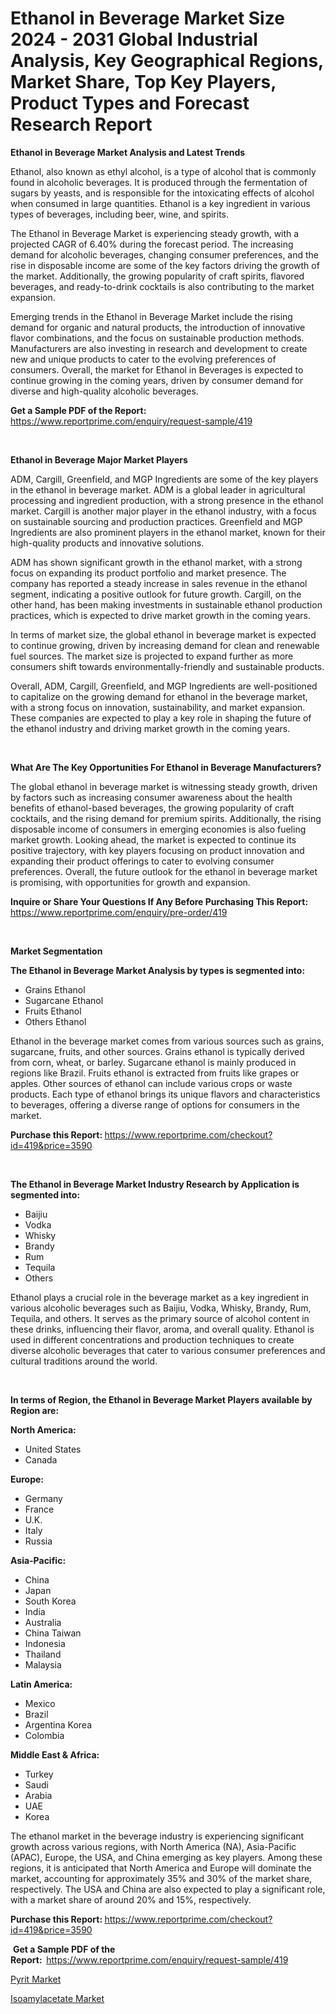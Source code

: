 <p><h1>Ethanol in Beverage Market Size 2024 - 2031 Global Industrial Analysis, Key Geographical Regions, Market Share, Top Key Players, Product Types and Forecast Research Report</h1></p><p><strong>Ethanol in Beverage Market Analysis and Latest Trends</strong></p>
<p><p>Ethanol, also known as ethyl alcohol, is a type of alcohol that is commonly found in alcoholic beverages. It is produced through the fermentation of sugars by yeasts, and is responsible for the intoxicating effects of alcohol when consumed in large quantities. Ethanol is a key ingredient in various types of beverages, including beer, wine, and spirits.</p><p>The Ethanol in Beverage Market is experiencing steady growth, with a projected CAGR of 6.40% during the forecast period. The increasing demand for alcoholic beverages, changing consumer preferences, and the rise in disposable income are some of the key factors driving the growth of the market. Additionally, the growing popularity of craft spirits, flavored beverages, and ready-to-drink cocktails is also contributing to the market expansion.</p><p>Emerging trends in the Ethanol in Beverage Market include the rising demand for organic and natural products, the introduction of innovative flavor combinations, and the focus on sustainable production methods. Manufacturers are also investing in research and development to create new and unique products to cater to the evolving preferences of consumers. Overall, the market for Ethanol in Beverages is expected to continue growing in the coming years, driven by consumer demand for diverse and high-quality alcoholic beverages.</p></p>
<p><strong>Get a Sample PDF of the Report:&nbsp;</strong> <a href="https://www.reportprime.com/enquiry/request-sample/419">https://www.reportprime.com/enquiry/request-sample/419</a></p>
<p>&nbsp;</p>
<p><strong>Ethanol in Beverage Major Market Players</strong></p>
<p><p>ADM, Cargill, Greenfield, and MGP Ingredients are some of the key players in the ethanol in beverage market. ADM is a global leader in agricultural processing and ingredient production, with a strong presence in the ethanol market. Cargill is another major player in the ethanol industry, with a focus on sustainable sourcing and production practices. Greenfield and MGP Ingredients are also prominent players in the ethanol market, known for their high-quality products and innovative solutions.</p><p>ADM has shown significant growth in the ethanol market, with a strong focus on expanding its product portfolio and market presence. The company has reported a steady increase in sales revenue in the ethanol segment, indicating a positive outlook for future growth. Cargill, on the other hand, has been making investments in sustainable ethanol production practices, which is expected to drive market growth in the coming years.</p><p>In terms of market size, the global ethanol in beverage market is expected to continue growing, driven by increasing demand for clean and renewable fuel sources. The market size is projected to expand further as more consumers shift towards environmentally-friendly and sustainable products.</p><p>Overall, ADM, Cargill, Greenfield, and MGP Ingredients are well-positioned to capitalize on the growing demand for ethanol in the beverage market, with a strong focus on innovation, sustainability, and market expansion. These companies are expected to play a key role in shaping the future of the ethanol industry and driving market growth in the coming years.</p></p>
<p>&nbsp;</p>
<p><strong>What Are The Key Opportunities For Ethanol in Beverage Manufacturers?</strong></p>
<p><p>The global ethanol in beverage market is witnessing steady growth, driven by factors such as increasing consumer awareness about the health benefits of ethanol-based beverages, the growing popularity of craft cocktails, and the rising demand for premium spirits. Additionally, the rising disposable income of consumers in emerging economies is also fueling market growth. Looking ahead, the market is expected to continue its positive trajectory, with key players focusing on product innovation and expanding their product offerings to cater to evolving consumer preferences. Overall, the future outlook for the ethanol in beverage market is promising, with opportunities for growth and expansion.</p></p>
<p><strong>Inquire or Share Your Questions If Any Before Purchasing This Report:</strong> <a href="https://www.reportprime.com/enquiry/pre-order/419">https://www.reportprime.com/enquiry/pre-order/419</a></p>
<p>&nbsp;</p>
<p><strong>Market Segmentation</strong></p>
<p><strong>The Ethanol in Beverage Market Analysis by types is segmented into:</strong></p>
<p><ul><li>Grains Ethanol</li><li>Sugarcane Ethanol</li><li>Fruits Ethanol</li><li>Others Ethanol</li></ul></p>
<p><p>Ethanol in the beverage market comes from various sources such as grains, sugarcane, fruits, and other sources. Grains ethanol is typically derived from corn, wheat, or barley. Sugarcane ethanol is mainly produced in regions like Brazil. Fruits ethanol is extracted from fruits like grapes or apples. Other sources of ethanol can include various crops or waste products. Each type of ethanol brings its unique flavors and characteristics to beverages, offering a diverse range of options for consumers in the market.</p></p>
<p><strong>Purchase this Report:&nbsp;</strong><a href="https://www.reportprime.com/checkout?id=419&price=3590">https://www.reportprime.com/checkout?id=419&price=3590</a></p>
<p>&nbsp;</p>
<p><strong>The Ethanol in Beverage Market Industry Research by Application is segmented into:</strong></p>
<p><ul><li>Baijiu</li><li>Vodka</li><li>Whisky</li><li>Brandy</li><li>Rum</li><li>Tequila</li><li>Others</li></ul></p>
<p><p>Ethanol plays a crucial role in the beverage market as a key ingredient in various alcoholic beverages such as Baijiu, Vodka, Whisky, Brandy, Rum, Tequila, and others. It serves as the primary source of alcohol content in these drinks, influencing their flavor, aroma, and overall quality. Ethanol is used in different concentrations and production techniques to create diverse alcoholic beverages that cater to various consumer preferences and cultural traditions around the world.</p></p>
<p>&nbsp;</p>
<p><strong>In terms of Region, the Ethanol in Beverage Market Players available by Region are:</strong></p>
<p>
    <p> <strong> North America: </strong>
        <ul>
            <li>United States</li>
            <li>Canada</li>
        </ul>
        </p> 
    <p> <strong> Europe: </strong>
        <ul>
            <li>Germany</li>
            <li>France</li>
            <li>U.K.</li>
            <li>Italy</li>
            <li>Russia</li>
        </ul>
        </p> 
    <p> <strong> Asia-Pacific: </strong>
        <ul>
            <li>China</li>
            <li>Japan</li>
            <li>South Korea</li>
            <li>India</li>
            <li>Australia</li>
            <li>China Taiwan</li>
            <li>Indonesia</li>
            <li>Thailand</li>
            <li>Malaysia</li>
        </ul>
        </p> 
    <p> <strong> Latin America: </strong>
        <ul>
            <li>Mexico</li>
            <li>Brazil</li>
            <li>Argentina Korea</li>
            <li>Colombia</li>
        </ul>
        </p> 
    <p> <strong> Middle East & Africa: </strong>
        <ul>
            <li>Turkey</li>
            <li>Saudi</li>
            <li>Arabia</li>
            <li>UAE</li>
            <li>Korea</li>
        </ul>
    </p>
    </p>
<p><p>The ethanol market in the beverage industry is experiencing significant growth across various regions, with North America (NA), Asia-Pacific (APAC), Europe, the USA, and China emerging as key players. Among these regions, it is anticipated that North America and Europe will dominate the market, accounting for approximately 35% and 30% of the market share, respectively. The USA and China are also expected to play a significant role, with a market share of around 20% and 15%, respectively.</p></p>
<p><strong>Purchase this Report: </strong><a href="https://www.reportprime.com/checkout?id=419&price=3590">https://www.reportprime.com/checkout?id=419&price=3590</a></p>
<p>&nbsp;<strong>Get a Sample PDF of the Report:&nbsp;&nbsp;</strong><a href="https://www.reportprime.com/enquiry/request-sample/419">https://www.reportprime.com/enquiry/request-sample/419</a></p>
<p><strong></strong></p>
<p><p><a href="https://github.com/Whitneyboyettebo9kiw7yr13/Market-Research-Report-List-1/blob/main/pyrit-market.md">Pyrit Market</a></p><p><a href="https://github.com/sonuprakash1/Market-Research-Report-List-1/blob/main/isoamylacetate-market.md">Isoamylacetate Market</a></p></p>
